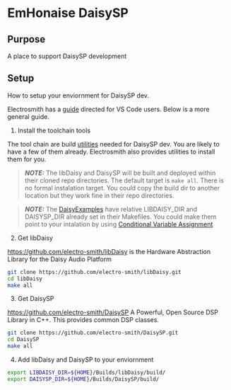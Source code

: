 # EmHonaise DaisySP

## Purpose

A place to support DaisySP development

## Setup

How to setup your enviornment for DaisySP dev.

Electrosmith has a
[guide](https://github.com/electro-smith/DaisyWiki/wiki/1.-Setting-Up-Your-Development-Environment)
directed for VS Code users. Below is a more general guide.

1. Install the toolchain tools

The tool chain are build 
[utilities](https://github.com/electro-smith/DaisyWiki/wiki/Understanding-the-Toolchain) 
needed for DaisySP dev. You are likely to have a few of them already. 
Electrosmith also provides utilities to install them for you.

> **_NOTE:_**  The libDaisy and DaisySP will be built and deployed within their
> cloned repo directories. The default target is `make all`. There is no formal
> instalation target. You could copy the build dir to another location but they 
> work fine in their repo directories.

> **_NOTE:_**  The [DaisyExamples](https://github.com/electro-smith/DaisyExamples) 
> have relative LIBDAISY_DIR and DAISYSP_DIR already set in their Makefiles.
> You could make them point to your intalation by using [Conditional Variable 
> Assignment](https://www.gnu.org/software/make/manual/make.html#index-conditional-variable-assignment)

2. Get libDaisy

<https://github.com/electro-smith/libDaisy> is the Hardware Abstraction Library
for the Daisy Audio Platform 

```bash
git clone https://github.com/electro-smith/libDaisy.git
cd libDaisy
make all
```

3. Get DaisySP

<https://github.com/electro-smith/DaisySP> A Powerful, Open Source DSP Library
in C++. This provides common DSP classes.

```bash
git clone https://github.com/electro-smith/DaisySP.git
cd DaisySP
make all
```

4. Add libDaisy and DaisySP to your enviornment

```bash
export LIBDAISY_DIR=${HOME}/Builds/libDaisy/build/
export DAISYSP_DIR=${HOME}/Builds/DaisySP/build/
```

